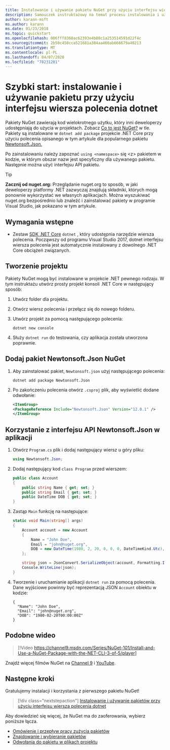 ```yaml
---
title: Instalowanie i używanie pakietu NuGet przy użyciu interfejsu wiersza polecenia dotnet
description: Samouczek instruktażowy na temat procesu instalowania i używania pakietu NuGet w projekcie .NET Core.
author: karann-msft
ms.author: karann
ms.date: 01/23/2018
ms.topic: quickstart
ms.openlocfilehash: 006fff8360ac62393e4b88c1a253514591d22f4c
ms.sourcegitcommit: 2b50c450cca521681a384aa466ab666679a40213
ms.translationtype: MT
ms.contentlocale: pl-PL
ms.lasthandoff: 04/07/2020
ms.locfileid: "78231281"
---
```

# <a name="quickstart-install-and-use-a-package-using-the-dotnet-cli"></a>Szybki start: instalowanie i używanie pakietu przy użyciu interfejsu wiersza polecenia dotnet

Pakiety NuGet zawierają kod wielokrotnego użytku, który inni deweloperzy udostępniają do użycia w projektach. Zobacz [Co to jest NuGet?](../What-is-NuGet.md) w tle. Pakiety są instalowane w `dotnet add package` projekcie .NET Core przy użyciu polecenia opisanego w tym artykule dla popularnego pakietu [Newtonsoft.Json.](https://www.nuget.org/packages/Newtonsoft.Json/)

Po zainstalowaniu należy zapoznać `using <namespace>` się \<z\> pakietem w kodzie, w którym obszar nazw jest specyficzny dla używanego pakietu. Następnie można użyć interfejsu API pakietu.

> [!Tip]
> **Zacznij od nuget.org:** Przeglądanie nuget.org to sposób, w jaki deweloperzy platformy .NET zazwyczaj znajdują składniki, których mogą ponownie wykorzystać we własnych aplikacjach. Można wyszukiwać nuget.org bezpośrednio lub znaleźć i zainstalować pakiety w programie Visual Studio, jak pokazano w tym artykule.

## <a name="prerequisites"></a>Wymagania wstępne

- Zestaw [SDK .NET Core](https://www.microsoft.com/net/download/) `dotnet` , który udostępnia narzędzie wiersza polecenia. Począwszy od programu Visual Studio 2017, dotnet interfejsu wiersza polecenia jest automatycznie instalowany z dowolnego .NET Core obciążeń związanych.

## <a name="create-a-project"></a>Tworzenie projektu

Pakiety NuGet mogą być instalowane w projekcie .NET pewnego rodzaju. W tym instruktażu utwórz prosty projekt konsoli .NET Core w następujący sposób:

1. Utwórz folder dla projektu.

1. Otwórz wiersz polecenia i przełącz się do nowego folderu.

1. Utwórz projekt za pomocą następującego polecenia:

    ```dotnetcli
    dotnet new console
    ```

1. Służy `dotnet run` do testowania, czy aplikacja została utworzona poprawnie.

## <a name="add-the-newtonsoftjson-nuget-package"></a>Dodaj pakiet Newtonsoft.Json NuGet

1. Aby zainstalować pakiet, `Newtonsoft.json` użyj następującego polecenia:

    ```dotnetcli
    dotnet add package Newtonsoft.Json
    ```

2. Po zakończeniu polecenia otwórz `.csproj` plik, aby wyświetlić dodane odwołanie:

    ```xml
   <ItemGroup>
    <PackageReference Include="Newtonsoft.Json" Version="12.0.1" />
   </ItemGroup>
    ```

## <a name="use-the-newtonsoftjson-api-in-the-app"></a>Korzystanie z interfejsu API Newtonsoft.Json w aplikacji

1. Otwórz `Program.cs` plik i dodaj następujący wiersz u góry pliku:

    ```cs
    using Newtonsoft.Json;
    ```

1. Dodaj następujący kod `class Program` przed wierszem:

    ```cs
    public class Account
    {
        public string Name { get; set; }
        public string Email { get; set; }
        public DateTime DOB { get; set; }
    }
    ```

1. Zastąp `Main` funkcję na następujące:

    ```cs
    static void Main(string[] args)
    {
        Account account = new Account
        {
            Name = "John Doe",
            Email = "john@nuget.org",
            DOB = new DateTime(1980, 2, 20, 0, 0, 0, DateTimeKind.Utc),
        };

        string json = JsonConvert.SerializeObject(account, Formatting.Indented);
        Console.WriteLine(json);
    }
    ```

1. Tworzenie i uruchamianie aplikacji `dotnet run` za pomocą polecenia. Dane wyjściowe powinny być reprezentacją JSON `Account` obiektu w kodzie:

    ```output
    {
      "Name": "John Doe",
      "Email": "john@nuget.org",
      "DOB": "1980-02-20T00:00:00Z"
    }
    ```
## <a name="related-video"></a>Podobne wideo

> [!Video https://channel9.msdn.com/Series/NuGet-101/Install-and-Use-a-NuGet-Package-with-the-NET-CLI-3-of-5/player]

Znajdź więcej filmów NuGet na [Channel 9](https://channel9.msdn.com/Series/NuGet-101) i [YouTube](https://www.youtube.com/playlist?list=PLdo4fOcmZ0oVLvfkFk8O9h6v2Dcdh2bh_).

## <a name="next-steps"></a>Następne kroki

Gratulujemy instalacji i korzystania z pierwszego pakietu NuGet!

> [!div class="nextstepaction"]
> [Instalowanie i używanie pakietów przy użyciu interfejsu wiersza polecenia dotnet](../consume-packages/install-use-packages-dotnet-cli.md)

Aby dowiedzieć się więcej, że NuGet ma do zaoferowania, wybierz poniższe łącza.

- [Omówienie i przepływ pracy zużycia pakietów](../consume-packages/overview-and-workflow.md)
- [Znajdowanie i wybieranie pakietów](../consume-packages/finding-and-choosing-packages.md)
- [Odwołania do pakietu w plikach projektu](../consume-packages/package-references-in-project-files.md)

